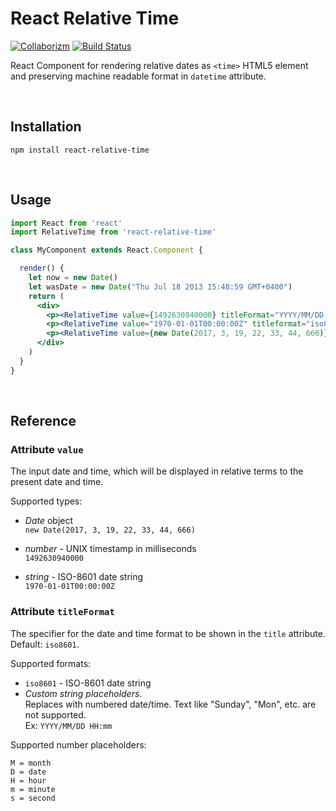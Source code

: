 # React Relative Time

[![Collaborizm](https://img.shields.io/badge/Collaborizm-Join%20now-blue.svg)](https://www.collaborizm.com/)  [![Build Status](https://travis-ci.org/aharshac/react-relative-time.svg?branch=master)](https://travis-ci.org/aharshac/react-relative-time)


React Component for rendering relative dates as `<time>` HTML5 element and preserving machine readable format in `datetime`
attribute.

&nbsp;

## Installation
```
npm install react-relative-time
```  

&nbsp;

## Usage

```jsx
import React from 'react'
import RelativeTime from 'react-relative-time'

class MyComponent extends React.Component {

  render() {
    let now = new Date()
    let wasDate = new Date("Thu Jul 18 2013 15:48:59 GMT+0400")
    return (
      <div>
        <p><RelativeTime value={1492630940000} titleFormat="YYYY/MM/DD HH:mm" /></p>
        <p><RelativeTime value="1970-01-01T00:00:00Z" titleformat="iso8601" /></p>
        <p><RelativeTime value={new Date(2017, 3, 19, 22, 33, 44, 666)} /></p>
      </div>
    )
  }
}
```

&nbsp;

## Reference
### Attribute `value`
The input date and time, which will be displayed in relative terms to the present date and time.

Supported types:
* *Date* object   
  `new Date(2017, 3, 19, 22, 33, 44, 666)`

* *number* - UNIX timestamp in milliseconds   
  `1492630940000`

* *string* - ISO-8601 date string   
  `1970-01-01T00:00:00Z`

### Attribute `titleFormat`
The specifier for the date and time format to be shown in the `title` attribute.    
Default: `iso8601`.

Supported formats:
* `iso8601` - ISO-8601 date string
* *Custom string placeholders*.   
  Replaces with numbered date/time. Text like "Sunday", "Mon", etc. are not supported.   
  Ex: `YYYY/MM/DD HH:mm`    

Supported number placeholders:
```
M = month
D = date
H = hour
m = minute
s = second
```
